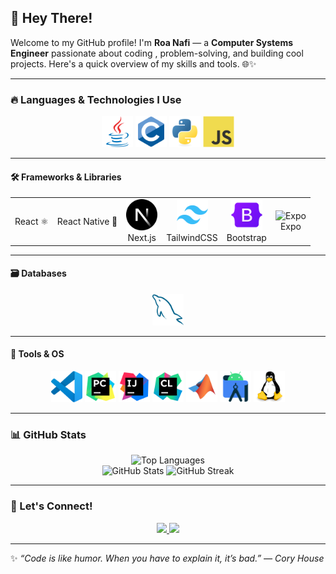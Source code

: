 ## 👋 Hey There! 


Welcome to my GitHub profile! I'm **Roa Nafi** — a **Computer Systems Engineer** passionate about coding , problem-solving, and building cool projects. Here's a quick overview of my skills and tools. 🌐✨

---

### 🔥 Languages & Technologies I Use

<div align="center">
  <img src="https://raw.githubusercontent.com/devicons/devicon/master/icons/java/java-original.svg" alt="Java" width="50" height="50"/>
  <img src="https://raw.githubusercontent.com/devicons/devicon/master/icons/c/c-original.svg" alt="C" width="50" height="50"/>
  <img src="https://raw.githubusercontent.com/devicons/devicon/master/icons/python/python-original.svg" alt="Python" width="50" height="50"/>
  <img src="https://raw.githubusercontent.com/devicons/devicon/master/icons/javascript/javascript-original.svg" alt="JavaScript" width="50" height="50"/>
</div>

---

#### 🛠️ Frameworks & Libraries
<table align="center">
  <tr>
    <td align="center">React ⚛️</td>
    <td align="center">React Native 📱</td>
    <td align="center">
      <img src="https://raw.githubusercontent.com/devicons/devicon/master/icons/nextjs/nextjs-original.svg" alt="Next.js" width="50" height="50"/><br>Next.js
    </td>
    <td align="center">
      <img src="https://raw.githubusercontent.com/devicons/devicon/master/icons/tailwindcss/tailwindcss-original.svg" alt="TailwindCSS" width="50" height="50"/><br>TailwindCSS
    </td>
    <td align="center">
      <img src="https://raw.githubusercontent.com/devicons/devicon/master/icons/bootstrap/bootstrap-original.svg" alt="Bootstrap" width="50" height="50"/><br>Bootstrap
    </td>
    <td align="center">
      <img src="https://static-00.iconduck.com/assets.00/expo-icon-512x462-3a87htea.png" alt="Expo" width="50" height="50"/><br>Expo
    </td>
  </tr>
</table>

---

#### 🗃️ Databases
<div align="center">
  <img src="https://raw.githubusercontent.com/devicons/devicon/master/icons/mysql/mysql-original.svg" alt="MySQL" width="50" height="50"/>
</div>

---

#### 🔧 Tools & OS
<div align="center">
  <img src="https://raw.githubusercontent.com/devicons/devicon/master/icons/vscode/vscode-original.svg" alt="VS Code" width="50" height="50"/>
  <img src="https://raw.githubusercontent.com/devicons/devicon/master/icons/pycharm/pycharm-original.svg" alt="PyCharm" width="50" height="50"/>
  <img src="https://raw.githubusercontent.com/devicons/devicon/master/icons/intellij/intellij-original.svg" alt="IntelliJ IDEA" width="50" height="50"/>
  <img src="https://raw.githubusercontent.com/devicons/devicon/master/icons/clion/clion-original.svg" alt="CLion" width="50" height="50"/>
  <img src="https://raw.githubusercontent.com/devicons/devicon/master/icons/matlab/matlab-original.svg" alt="MATLAB" width="50" height="50"/>
  <img src="https://raw.githubusercontent.com/devicons/devicon/master/icons/androidstudio/androidstudio-original.svg" alt="Android Studio" width="50" height="50"/>
  <img src="https://raw.githubusercontent.com/devicons/devicon/master/icons/linux/linux-original.svg" alt="Linux" width="50" height="50"/>
</div>

---

### 📊 GitHub Stats
<div align="center">
  <img src="https://github-readme-stats.vercel.app/api/top-langs?username=RoaNafi&hide_border=false&show_icons=true&locale=en&layout=compact" alt="Top Languages"/>
  <br>
  <img src="https://github-readme-stats.vercel.app/api?username=RoaNafi&show_icons=true" alt="GitHub Stats"/>
  <img src="https://github-readme-streak-stats.herokuapp.com/?user=RoaNafi" alt="GitHub Streak"/>
</div>

---

### 💬 Let's Connect!
<div align="center">
  <a href="https://www.linkedin.com/in/roanafi/" target="_blank">
    <img src="https://img.shields.io/badge/-LinkedIn-%230077B5?style=for-the-badge&logo=linkedin&logoColor=white"/>
  </a>
  <a href="mailto:roazaki2@gmail.com">
    <img src="https://img.shields.io/badge/-Email-%23333?style=for-the-badge&logo=yahoo&logoColor=white"/>
  </a>
</div>

---

✨ _“Code is like humor. When you have to explain it, it’s bad.” — Cory House_

